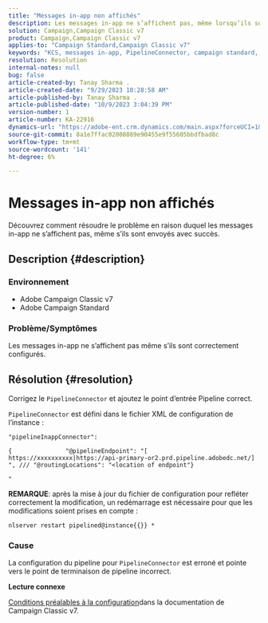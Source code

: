 ```yaml
---
title: "Messages in-app non affichés"
description: Les messages in-app ne s’affichent pas, même lorsqu’ils sont envoyés avec succès.
solution: Campaign,Campaign Classic v7
product: Campaign,Campaign Classic v7
applies-to: "Campaign Standard,Campaign Classic v7"
keywords: "KCS, messages in-app, PipelineConnector, campaign standard, campaign classic, non affiché"
resolution: Resolution
internal-notes: null
bug: false
article-created-by: Tanay Sharma .
article-created-date: "9/29/2023 10:28:58 AM"
article-published-by: Tanay Sharma .
article-published-date: "10/9/2023 3:04:39 PM"
version-number: 1
article-number: KA-22916
dynamics-url: "https://adobe-ent.crm.dynamics.com/main.aspx?forceUCI=1&pagetype=entityrecord&etn=knowledgearticle&id=bc88acfb-b25e-ee11-be6f-6045bd0065f9"
source-git-commit: 8a1e7ffac02008089e90455e9f55605bbdfbad8c
workflow-type: tm+mt
source-wordcount: '141'
ht-degree: 6%

---
```


# Messages in-app non affichés


Découvrez comment résoudre le problème en raison duquel les messages in-app ne s’affichent pas, même s’ils sont envoyés avec succès.

## Description {#description}


### Environnement

- Adobe Campaign Classic v7
- Adobe Campaign Standard




### Problème/Symptômes

Les messages in-app ne s’affichent pas même s’ils sont correctement configurés.


## Résolution {#resolution}


Corrigez le `PipelineConnector` et ajoutez le point d’entrée Pipeline correct.

`PipelineConnector` est défini dans le fichier XML de configuration de l’instance :




```
"pipelineInappConnector":

{               "@pipelineEndpoint": "[ https://xxxxxxxxxx|https://api-primary-or2.prd.pipeline.adobedc.net/] ", /// "@routingLocations": "<location of endpoint"}

"
```




<b>REMARQUE</b>: après la mise à jour du fichier de configuration pour refléter correctement la modification, un redémarrage est nécessaire pour que les modifications soient prises en compte :

`nlserver restart pipelined@instance{{}} *`



### Cause

La configuration du pipeline pour `PipelineConnector` est erroné et pointe vers le point de terminaison de pipeline incorrect.



<b>Lecture connexe</b>

[Conditions préalables à la configuration](https://experienceleague.adobe.com/docs/campaign-classic/using/integrating-with-adobe-experience-cloud/experience-triggers/configuring-pipeline.html#prerequisites)dans la documentation de Campaign Classic v7.
